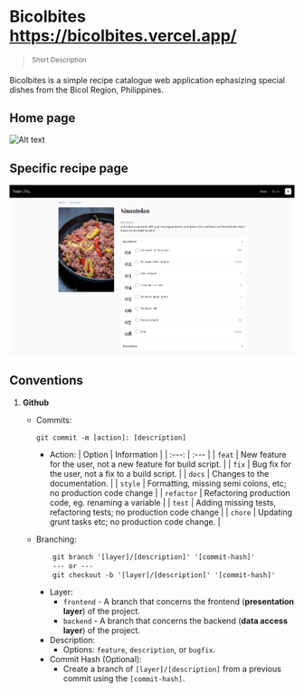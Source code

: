 # **Bicolbites** https://bicolbites.vercel.app/
> <sup>Short Description</sup>

Bicolbites is a simple recipe catalogue web application ephasizing special dishes from the Bicol Region, Philippines.
## Home page
![Alt text](public/images/catalogue-page.png)

## Specific recipe page
![Alt text](public/images/recipe-page.png)


## **Conventions**
1. **Github**
    - Commits:
        ``` shell
        git commit -m [action]: [description]
        ```
        - Action:
            | Option | Information |
            | :---: | :--- |
            | `feat`        | New feature for the user, not a new feature for build script.         |
            | `fix`         | Bug fix for the user, not a fix to a build script.                    |
            | `docs`        | Changes to the documentation.                                         |
            | `style`       | Formatting, missing semi colons, etc; no production code change       |
            | `refactor`    | Refactoring production code, eg. renaming a variable                  |
            | `test`        | Adding missing tests, refactoring tests; no production code change    |
            | `chore`       | Updating grunt tasks etc; no production code change.                  |
            
    - Branching:
        ``` shell
            git branch '[layer]/[description]' '[commit-hash]'
            --- or ---
            git checkout -b '[layer]/[description]' '[commit-hash]'
        ```
        - Layer:
            - `frontend` - A branch that concerns the frontend (**presentation layer**) of the project.
            - `backend` - A branch that concerns the backend (**data access layer**) of the project.
        - Description:
            - Options: `feature`, `description`, or `bugfix`.
        - Commit Hash (Optional):
            - Create a branch of `[layer]/[description]` from a previous commit using the `[commit-hash]`.
